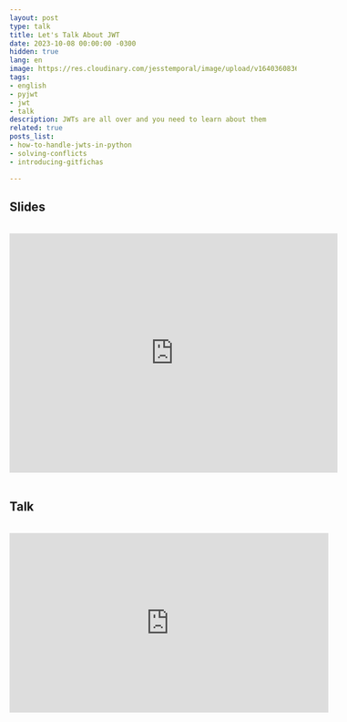 ```yaml
---
layout: post
type: talk
title: Let's Talk About JWT
date: 2023-10-08 00:00:00 -0300
hidden: true
lang: en
image: https://res.cloudinary.com/jesstemporal/image/upload/v1640360836/covers/talk_ycoaee.png
tags:
- english
- pyjwt
- jwt
- talk
description: JWTs are all over and you need to learn about them
related: true
posts_list:
- how-to-handle-jwts-in-python
- solving-conflicts
- introducing-gitfichas

---
```


## Slides
<br>
<center>
<iframe src="https://slides.com/jtemporal/pybay23/embed?style=hidden&byline=hidden&share=hidden&shared_notes=hidden" width="576" height="420" title="PyBay - Let’s Talk About JWT" scrolling="no" frameborder="0" webkitallowfullscreen mozallowfullscreen allowfullscreen></iframe>
</center>
<br>

## Talk

<br>
<center>
<iframe width="560" height="315" src="https://www.youtube.com/embed/0vxVUjUL_Nw?si=y5zkt5NE2jsHJveK" title="YouTube video player" frameborder="0" allow="accelerometer; autoplay; clipboard-write; encrypted-media; gyroscope; picture-in-picture; web-share" allowfullscreen></iframe>
</center>